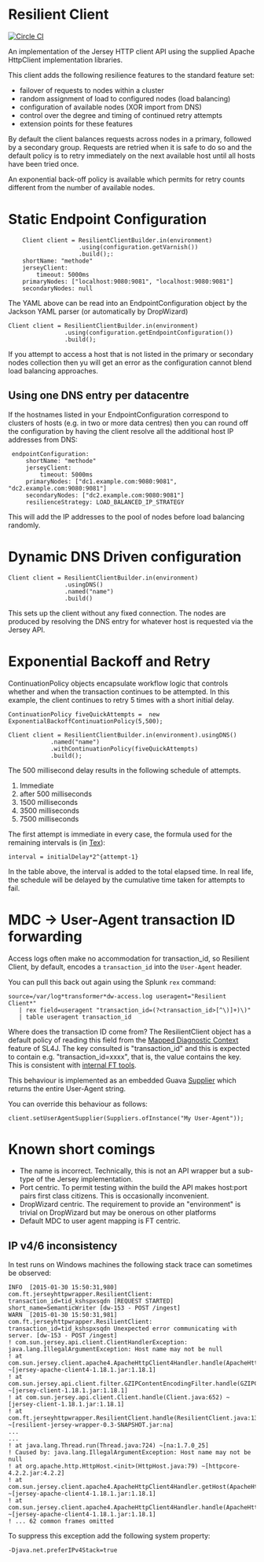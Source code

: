 # Resilient Client

[![Circle CI](https://circleci.com/gh/Financial-Times/resilient-jersey-wrapper/tree/master.png?style=shield)](https://circleci.com/gh/Financial-Times/resilient-jersey-wrapper/tree/master)

An implementation of the Jersey HTTP client API using the supplied Apache HttpClient implementation libraries.

This client adds the following resilience features to the standard feature set:

* failover of requests to nodes within a cluster
* random assignment of load to configured nodes (load balancing)
* configuration of available nodes (XOR import from DNS)
* control over the degree and timing of continued retry attempts
* extension points for these features

By default the client balances requests across nodes in a primary, followed by a secondary group. Requests are
retried when it is safe to do so and the default policy is to retry immediately on the next available host until all
hosts have been tried once.

An exponential back-off policy is available which permits for retry counts different from the number of available nodes.

# Static Endpoint Configuration

        Client client = ResilientClientBuilder.in(environment)
                        .using(configuration.getVarnish())
                        .build();:
        shortName: "methode"
        jerseyClient:
            timeout: 5000ms
        primaryNodes: ["localhost:9080:9081", "localhost:9080:9081"]
        secondaryNodes: null

The YAML above can be read into an EndpointConfiguration object by the Jackson YAML parser (or automatically by DropWizard)

    Client client = ResilientClientBuilder.in(environment)
                    .using(configuration.getEndpointConfiguration())
                    .build();

If you attempt to access a host that is not listed in the primary or secondary nodes collection then yu will get an
error as the configuration cannot blend load balancing approaches.

## Using one DNS entry per datacentre

If the hostnames listed in your EndpointConfiguration correspond to clusters of hosts (e.g. in two or more data centres)
then you can round off the configuration by having the client resolve all the additional host IP addresses from DNS:

     endpointConfiguration:
         shortName: "methode"
         jerseyClient:
             timeout: 5000ms
         primaryNodes: ["dc1.example.com:9080:9081", "dc2.example.com:9080:9081"]
         secondaryNodes: ["dc2.example.com:9080:9081"]
         resilienceStrategy: LOAD_BALANCED_IP_STRATEGY

This will add the IP addresses to the pool of nodes before load balancing randomly.

# Dynamic DNS Driven configuration

    Client client = ResilientClientBuilder.in(environment)
                    .usingDNS()
                    .named("name")
                    .build()

This sets up the client without any fixed connection. The nodes are produced by resolving the DNS entry for whatever host
is requested via the Jersey API.

# Exponential Backoff and Retry

ContinuationPolicy objects encapsulate workflow logic that controls whether and when the transaction continues to be
attempted. In this example, the client continues to retry 5 times with a short initial delay.

    ContinuationPolicy fiveQuickAttempts =  new ExponentialBackoffContinuationPolicy(5,500);

    Client client = ResilientClientBuilder.in(environment).usingDNS()
                .named("name")
                .withContinuationPolicy(fiveQuickAttempts)
                .build();

The 500 millisecond delay results in the following schedule of attempts.

1. Immediate
1. after 500 milliseconds
1. 1500 milliseconds
1. 3500 milliseconds
1. 7500 milliseconds

The first attempt is immediate in every case, the formula used for the remaining intervals is (in [Tex](http://bit.ly/1v4Biff)):

    interval = initialDelay*2^{attempt-1}

In the table above, the interval is added to the total elapsed time. In real life, the schedule will be delayed by the
cumulative time taken for attempts to fail.

# MDC -> User-Agent transaction ID forwarding

Access logs often make no accommodation for transaction_id, so Resilient Client, by default, encodes a `transaction_id` into the
`User-Agent` header.

You can pull this back out again using the Splunk `rex` command:

    source=/var/log*transformer*dw-access.log useragent="Resilient Client*"
       | rex field=useragent "transaction_id=(?<transaction_id>[^\)]+)\)"
       | table useragent transaction_id

Where does the transaction ID come from? The ResilientClient object has a default policy of reading this field from the
[Mapped Diagnostic Context](http://logback.qos.ch/manual/mdc.html) feature of SL4J. The key consulted is "transaction_id"
and this is expected to contain e.g. "transaction_id=xxxx", that is, the value contains the key. This is consistent with
[internal FT tools](http://git.svc.ft.com:8080/projects/APILIBS/repos/jax-rs-transaction-id-handling/browse/src/main/java/com/ft/api/util/transactionid/TransactionIdFilter.java).

This behaviour is implemented as an embedded Guava [Supplier](http://docs.guava-libraries.googlecode.com/git/javadoc/com/google/common/base/Supplier.html)
which returns the entire User-Agent string.

You can override this behaviour as follows:

    client.setUserAgentSupplier(Suppliers.ofInstance("My User-Agent"));


# Known short comings

* The name is incorrect. Technically, this is not an API wrapper but a sub-type of the Jersey implementation.
* Port centric. To permit testing within the build the API makes host:port pairs first class citizens. This is
  occasionally inconvenient.
* DropWizard centric. The requirement to provide an "environment" is trivial on DropWizard but may be onerous on other platforms
* Default MDC to user agent mapping is FT centric.

## IP v4/6 inconsistency

In test runs on Windows machines the following stack trace can sometimes be observed:

    INFO  [2015-01-30 15:50:31,980] com.ft.jerseyhttpwrapper.ResilientClient: transaction_id=tid_kshspxsqdn [REQUEST STARTED] short_name=SemanticWriter [dw-153 - POST /ingest]
    WARN  [2015-01-30 15:50:31,981] com.ft.jerseyhttpwrapper.ResilientClient: transaction_id=tid_kshspxsqdn Unexpected error communicating with server. [dw-153 - POST /ingest]
    ! com.sun.jersey.api.client.ClientHandlerException: java.lang.IllegalArgumentException: Host name may not be null
    ! at com.sun.jersey.client.apache4.ApacheHttpClient4Handler.handle(ApacheHttpClient4Handler.java:187) ~[jersey-apache-client4-1.18.1.jar:1.18.1]
    ! at com.sun.jersey.api.client.filter.GZIPContentEncodingFilter.handle(GZIPContentEncodingFilter.java:120) ~[jersey-client-1.18.1.jar:1.18.1]
    ! at com.sun.jersey.api.client.Client.handle(Client.java:652) ~[jersey-client-1.18.1.jar:1.18.1]
    ! at com.ft.jerseyhttpwrapper.ResilientClient.handle(ResilientClient.java:134) ~[resilient-jersey-wrapper-0.3-SNAPSHOT.jar:na]
    ...
    ...
    ! at java.lang.Thread.run(Thread.java:724) ~[na:1.7.0_25]
    ! Caused by: java.lang.IllegalArgumentException: Host name may not be null
    ! at org.apache.http.HttpHost.<init>(HttpHost.java:79) ~[httpcore-4.2.2.jar:4.2.2]
    ! at com.sun.jersey.client.apache4.ApacheHttpClient4Handler.getHost(ApacheHttpClient4Handler.java:198) ~[jersey-apache-client4-1.18.1.jar:1.18.1]
    ! at com.sun.jersey.client.apache4.ApacheHttpClient4Handler.handle(ApacheHttpClient4Handler.java:167) ~[jersey-apache-client4-1.18.1.jar:1.18.1]
    ! ... 62 common frames omitted

To suppress this exception add the following system property:

    -Djava.net.preferIPv4Stack=true


